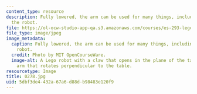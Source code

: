 ```yaml
---
content_type: resource
description: Fully lowered, the arm can be used for many things, including lifting
  the robot.
file: https://ol-ocw-studio-app-qa.s3.amazonaws.com/courses/es-293-lego-robotics-spring-2007/5dbf3de4432a67a6d88db98483e120f9_0278.jpg
file_type: image/jpeg
image_metadata:
  caption: Fully lowered, the arm can be used for many things, including lifting the
    robot.
  credit: Photo by MIT OpenCourseWare.
  image-alt: A Lego robot with a claw that opens in the plane of the table, and an
    arm that rotates perpendicular to the table.
resourcetype: Image
title: 0278.jpg
uid: 5dbf3de4-432a-67a6-d88d-b98483e120f9
---
```

